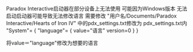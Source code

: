 Paradox Interactive启动器在部分设备上无法使用
可能因为Windows版本
无法启动启动器可能导致无法修改语言
需要修改 "用户名/Documents/Paradox Interactive/Hearts of Iron IV" 中的pdx_settings.txt修改为
pdx_settings.txt内
"System"=
{
	"language"=
  {
		value="语言"
		version=0
	}
}

将value＝"language"修改为想要的语言
